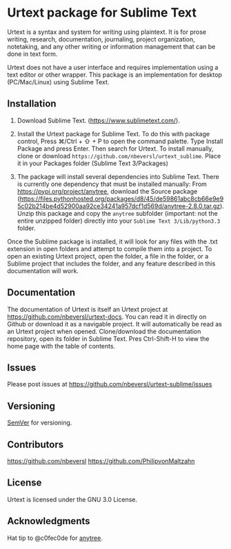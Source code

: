 # Urtext package for Sublime Text

Urtext is a syntax and system for writing using plaintext. It is for prose writing, research, documentation, journaling, project organization, notetaking, and any other writing or information management that can be done in text form. 

Urtext does not have a user interface and requires implementation using a text editor or other wrapper. This package is an implementation for desktop (PC/Mac/Linux) using Sublime Text.

## Installation

1. Download Sublime Text. (https://www.sublimetext.com/).

2. Install the Urtext package for Sublime Text. To do this with package control, Press ⌘/Ctrl + ⇧ + P to open the command palette. Type Install Package and press Enter. Then search for Urtext. To install manually, clone or download `https://github.com/nbeversl/urtext_sublime`. Place it in your Packages folder (Sublime Text 3/Packages) 

3. The package will install several dependencies into Sublime Text. There is currently one dependency that must be installed manually: From https://pypi.org/project/anytree, download the Source package (https://files.pythonhosted.org/packages/d8/45/de59861abc8cb66e9e95c02b214be4d52900aa92ce34241a957dcf1d569d/anytree-2.8.0.tar.gz). Unzip this package and copy the `anytree` subfolder (important: not the entire unzipped folder) directly into your `Sublime Text 3/Lib/python3.3` folder.

Once the Sublime package is installed, it will look for any files with the .txt extension in open folders and attempt to compile them into a project. To open an existing Urtext project, open the folder, a file in the folder, or a Sublime project that includes the folder, and any feature described in this documentation will work.

## Documentation

The documentation of Urtext is itself an Urtext project at https://github.com/nbeversl/urtext-docs. You can read it in directly on Github or download it as a navigable project. It will automatically be read as an Urtext project when opened. Clone/download the documentation repository, open its folder in Sublime Text. Pres Ctrl-Shift-H to view the home page with the table of contents. 

## Issues

Please post issues at https://github.com/nbeversl/urtext-sublime/issues

## Versioning

[SemVer](http://semver.org/) for versioning.

## Contributors

https://github.com/nbeversl
https://github.com/PhilipvonMaltzahn

## License

Urtext is licensed under the GNU 3.0 License.

## Acknowledgments

Hat tip to @c0fec0de for [anytree](https://github.com/c0fec0de/anytree).

